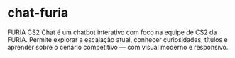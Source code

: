 # chat-furia
FURIA CS2 Chat é um chatbot interativo com foco na equipe de CS2 da FURIA. Permite explorar a escalação atual, conhecer curiosidades, títulos e aprender sobre o cenário competitivo — com visual moderno e responsivo.

